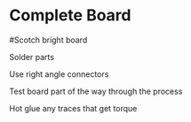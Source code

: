 # Complete Board

#Scotch bright board

Solder parts

Use right angle connectors

Test board part of the way through the process

Hot glue any traces that get torque
